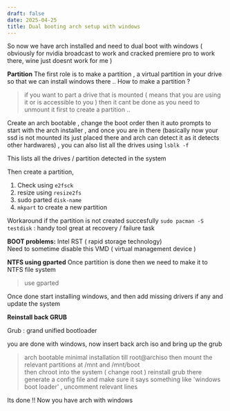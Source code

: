 ```yaml
---
draft: false
date: 2025-04-25
title: Dual booting arch setup with windows
---
```


So now we have arch installed and need to dual boot with windows ( obviously for nvidia broadcast to work and cracked premiere pro to work there, wine just doesnt work for me )

**Partition** 
The first role is to make a partition , a virtual partition in your drive so that we can install windows there .. 
How to make a partition ? 
> if you want to part a drive that is mounted ( means that you are using it or is accessible to you ) then it cant be done as you need to unmount it first to create a partition ..

Create an arch bootable , change the boot order then it auto prompts to start with the arch installer , and once you are in there (basically now your ssd is not mounted its just placed there and arch can detect it as it detects other hardwares) , you can also list all the drives using 
`lsblk -f`

This lists all the drives / partition detected in the system

Then create a partition, 
1. Check using `e2fsck`
2. resize using `resize2fs`
3. sudo parted `disk-name`
4. `mkpart` to create a new partition

Workaround if the partition is not created succesfully 
`sudo pacman -S testdisk` : handy tool great at recovery / failure task 


**BOOT problems:** 
Intel RST ( rapid storage technology)  
Need to sometime disable this VMD ( virtual management device )


**NTFS using gparted**
Once partition is done then we need to make it to NTFS file system 
>  use gparted  


Once done start installing windows, and then add missing drivers if any and update the system 

**Reinstall back GRUB**

Grub : grand unified bootloader 

you are done with windows, now insert back arch iso and bring up the grub 

> arch bootable
> minimal installation till root@archiso
> then mount the relevant partitions at /mnt and /mnt/boot   
> then chroot into the system ( change root )
> reinstall grub there
> generate a config file and make sure it says something like 'windows boot loader' , uncomment relevant lines


Its done !!
Now you have arch with windows   




















